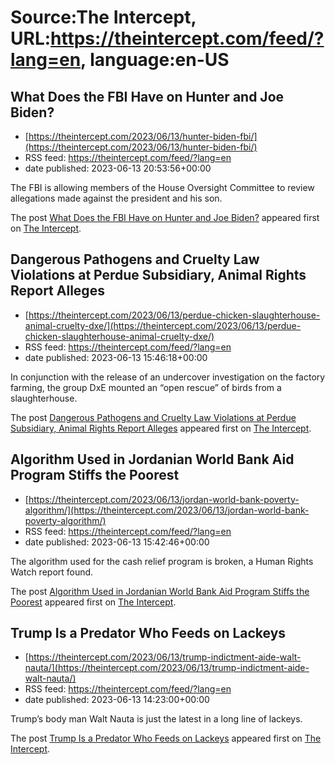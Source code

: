 # Source:The Intercept, URL:https://theintercept.com/feed/?lang=en, language:en-US

## What Does the FBI Have on Hunter and Joe Biden?
 - [https://theintercept.com/2023/06/13/hunter-biden-fbi/](https://theintercept.com/2023/06/13/hunter-biden-fbi/)
 - RSS feed: https://theintercept.com/feed/?lang=en
 - date published: 2023-06-13 20:53:56+00:00

<p>The FBI is allowing members of the House Oversight Committee to review allegations made against the president and his son. </p>
<p>The post <a href="https://theintercept.com/2023/06/13/hunter-biden-fbi/" rel="nofollow">What Does the FBI Have on Hunter and Joe Biden?</a> appeared first on <a href="https://theintercept.com" rel="nofollow">The Intercept</a>.</p>

## Dangerous Pathogens and Cruelty Law Violations at Perdue Subsidiary, Animal Rights Report Alleges
 - [https://theintercept.com/2023/06/13/perdue-chicken-slaughterhouse-animal-cruelty-dxe/](https://theintercept.com/2023/06/13/perdue-chicken-slaughterhouse-animal-cruelty-dxe/)
 - RSS feed: https://theintercept.com/feed/?lang=en
 - date published: 2023-06-13 15:46:18+00:00

<p>In conjunction with the release of an undercover investigation on the factory farming, the group DxE mounted an “open rescue” of birds from a slaughterhouse.</p>
<p>The post <a href="https://theintercept.com/2023/06/13/perdue-chicken-slaughterhouse-animal-cruelty-dxe/" rel="nofollow">Dangerous Pathogens and Cruelty Law Violations at Perdue Subsidiary, Animal Rights Report Alleges</a> appeared first on <a href="https://theintercept.com" rel="nofollow">The Intercept</a>.</p>

## Algorithm Used in Jordanian World Bank Aid Program Stiffs the Poorest
 - [https://theintercept.com/2023/06/13/jordan-world-bank-poverty-algorithm/](https://theintercept.com/2023/06/13/jordan-world-bank-poverty-algorithm/)
 - RSS feed: https://theintercept.com/feed/?lang=en
 - date published: 2023-06-13 15:42:46+00:00

<p>The algorithm used for the cash relief program is broken, a Human Rights Watch report found.</p>
<p>The post <a href="https://theintercept.com/2023/06/13/jordan-world-bank-poverty-algorithm/" rel="nofollow">Algorithm Used in Jordanian World Bank Aid Program Stiffs the Poorest</a> appeared first on <a href="https://theintercept.com" rel="nofollow">The Intercept</a>.</p>

## Trump Is a Predator Who Feeds on Lackeys
 - [https://theintercept.com/2023/06/13/trump-indictment-aide-walt-nauta/](https://theintercept.com/2023/06/13/trump-indictment-aide-walt-nauta/)
 - RSS feed: https://theintercept.com/feed/?lang=en
 - date published: 2023-06-13 14:23:00+00:00

<p>Trump’s body man Walt Nauta is just the latest in a long line of lackeys.</p>
<p>The post <a href="https://theintercept.com/2023/06/13/trump-indictment-aide-walt-nauta/" rel="nofollow">Trump Is a Predator Who Feeds on Lackeys</a> appeared first on <a href="https://theintercept.com" rel="nofollow">The Intercept</a>.</p>

